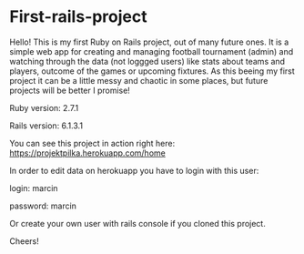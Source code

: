 # First-rails-project

Hello!
This is my first Ruby on Rails project, out of many future ones. It is a simple web app for creating and managing football tournament (admin) and watching through the data (not loggged users) like stats about teams and players, outcome of the games or upcoming fixtures.
As this beeing my first project it can be a little messy and chaotic in some places, but future projects will be better I promise!

Ruby version: 2.7.1

Rails version: 6.1.3.1

You can see this project in action right here: https://projektpilka.herokuapp.com/home

In order to edit data on herokuapp you have to login with this user:

login: marcin

password: marcin

Or create your own user with rails console if you cloned this project.


Cheers!
